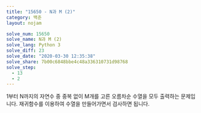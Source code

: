 ```yaml
---
title: "15650 - N과 M (2)"
category: 백준
layout: nojam

solve_num: 15650
solve_name: N과 M (2)
solve_lang: Python 3
solve_diff: 23
solve_date: "2020-03-30 12:35:38"
solve_share: 7b00c6848bbe4c48a336310731d98768
solve_step:
  - 13
  - 2
---
```


1부터 N까지의 자연수 중 중복 없이 M개를 고른 오름차순 수열을 모두 출력하는 문제입니다. 재귀함수를 이용하여 수열을 만들어가면서 검사하면 됩니다.
